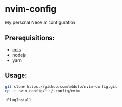 # nvim-config
My personal NeoVim configuration
## Prerequisitions:
* [ccls](https://github.com/MaskRay/ccls)
* nodejs
* yarn
## Usage:
```sh
git clone https://github.com/m0dulo/nvim-config.git
cp -r nvim-config/* ~/.config/nvim
```
```vim
:PlugInstall
```
